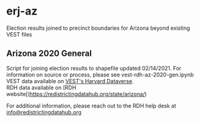 # erj-az
Election results joined to precinct boundaries for Arizona beyond existing VEST files

## Arizona 2020 General
Script for joining election results to shapefile updated 02/14/2021. For information on source or process, please see vest-rdh-az-2020-gen.ipynb
VEST data available on [VEST's Harvard Dataverse](https://dataverse.harvard.edu/file.xhtml?fileId=4864722&version=27.0).
</br>RDH data available on [RDH website[(https://redistrictingdatahub.org/state/arizona/)


For additional information, please reach out to the RDH help desk at info@redistrictingdatahub.org
